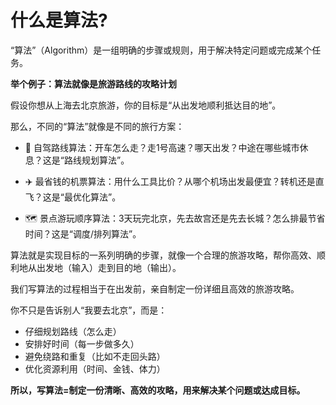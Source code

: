 # 什么是算法?

“算法”（Algorithm）是一组明确的步骤或规则，用于解决特定问题或完成某个任务。

**举个例子：算法就像是旅游路线的攻略计划**

假设你想从上海去北京旅游，你的目标是“从出发地顺利抵达目的地”。  

那么，不同的“算法”就像是不同的旅行方案：

- 🚗 自驾路线算法：开车怎么走？走1号高速？哪天出发？中途在哪些城市休息？这是“路线规划算法”。

- ✈️ 最省钱的机票算法：用什么工具比价？从哪个机场出发最便宜？转机还是直飞？这是“最优化算法”。

- 🗺️ 景点游玩顺序算法：3天玩完北京，先去故宫还是先去长城？怎么排最节省时间？这是“调度/排列算法”。

算法就是实现目标的一系列明确的步骤，就像一个合理的旅游攻略，帮你高效、顺利地从出发地（输入）走到目的地（输出）。

我们写算法的过程相当于在出发前，亲自制定一份详细且高效的旅游攻略。

你不只是告诉别人“我要去北京”，而是：

- 仔细规划路线（怎么走）
- 安排好时间（每一步做多久）
- 避免绕路和重复（比如不走回头路）
- 优化资源利用（时间、金钱、体力）

**所以，写算法=制定一份清晰、高效的攻略，用来解决某个问题或达成目标。**
